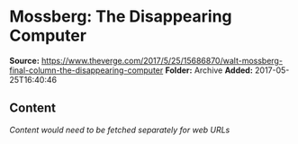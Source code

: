 # Mossberg: The Disappearing Computer

**Source:** https://www.theverge.com/2017/5/25/15686870/walt-mossberg-final-column-the-disappearing-computer
**Folder:** Archive
**Added:** 2017-05-25T16:40:46




## Content
*Content would need to be fetched separately for web URLs*
